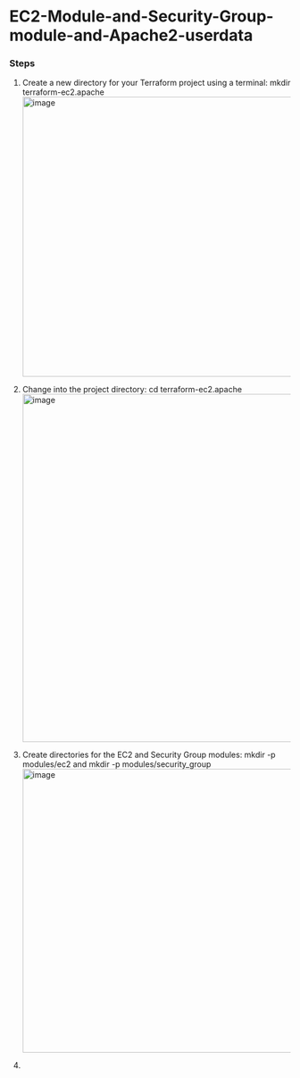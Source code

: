 # EC2-Module-and-Security-Group-module-and-Apache2-userdata

### Steps
1. Create a new directory for your Terraform project using a terminal: mkdir terraform-ec2.apache
   <img width="1422" height="501" alt="image" src="https://github.com/user-attachments/assets/bbf32f4d-61a9-479a-ba5e-37c8f777884d" />

2. Change into the project directory: cd terraform-ec2.apache
   <img width="1407" height="623" alt="image" src="https://github.com/user-attachments/assets/73259711-12e5-409e-bc78-b9ad1896b70e" />

3. Create directories for the EC2 and Security Group modules: mkdir -p modules/ec2 and mkdir -p modules/security_group
   <img width="1388" height="508" alt="image" src="https://github.com/user-attachments/assets/076d31b5-db11-43d8-af14-58e56a0b465c" />

4. 




